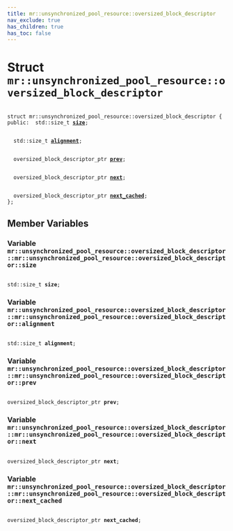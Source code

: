 ```yaml
---
title: mr::unsynchronized_pool_resource::oversized_block_descriptor
nav_exclude: true
has_children: true
has_toc: false
---
```


# Struct `mr::unsynchronized_pool_resource::oversized_block_descriptor`

<code class="doxybook">
<span>struct mr::unsynchronized&#95;pool&#95;resource::oversized&#95;block&#95;descriptor {</span>
<span>public:</span><span>&nbsp;&nbsp;std::size_t <b><a href="/api/classes/structmr_1_1unsynchronized__pool__resource_1_1oversized__block__descriptor.html#variable-size">size</a></b>;</span>
<br>
<span>&nbsp;&nbsp;std::size_t <b><a href="/api/classes/structmr_1_1unsynchronized__pool__resource_1_1oversized__block__descriptor.html#variable-alignment">alignment</a></b>;</span>
<br>
<span>&nbsp;&nbsp;oversized_block_descriptor_ptr <b><a href="/api/classes/structmr_1_1unsynchronized__pool__resource_1_1oversized__block__descriptor.html#variable-prev">prev</a></b>;</span>
<br>
<span>&nbsp;&nbsp;oversized_block_descriptor_ptr <b><a href="/api/classes/structmr_1_1unsynchronized__pool__resource_1_1oversized__block__descriptor.html#variable-next">next</a></b>;</span>
<br>
<span>&nbsp;&nbsp;oversized_block_descriptor_ptr <b><a href="/api/classes/structmr_1_1unsynchronized__pool__resource_1_1oversized__block__descriptor.html#variable-next_cached">next&#95;cached</a></b>;</span>
<span>};</span>
</code>

## Member Variables

<h3 id="variable-size">
Variable <code>mr::unsynchronized&#95;pool&#95;resource::oversized&#95;block&#95;descriptor::mr::unsynchronized&#95;pool&#95;resource::oversized&#95;block&#95;descriptor::size</code>
</h3>

<code class="doxybook">
<span>std::size_t <b>size</b>;</span></code>
<h3 id="variable-alignment">
Variable <code>mr::unsynchronized&#95;pool&#95;resource::oversized&#95;block&#95;descriptor::mr::unsynchronized&#95;pool&#95;resource::oversized&#95;block&#95;descriptor::alignment</code>
</h3>

<code class="doxybook">
<span>std::size_t <b>alignment</b>;</span></code>
<h3 id="variable-prev">
Variable <code>mr::unsynchronized&#95;pool&#95;resource::oversized&#95;block&#95;descriptor::mr::unsynchronized&#95;pool&#95;resource::oversized&#95;block&#95;descriptor::prev</code>
</h3>

<code class="doxybook">
<span>oversized_block_descriptor_ptr <b>prev</b>;</span></code>
<h3 id="variable-next">
Variable <code>mr::unsynchronized&#95;pool&#95;resource::oversized&#95;block&#95;descriptor::mr::unsynchronized&#95;pool&#95;resource::oversized&#95;block&#95;descriptor::next</code>
</h3>

<code class="doxybook">
<span>oversized_block_descriptor_ptr <b>next</b>;</span></code>
<h3 id="variable-next_cached">
Variable <code>mr::unsynchronized&#95;pool&#95;resource::oversized&#95;block&#95;descriptor::mr::unsynchronized&#95;pool&#95;resource::oversized&#95;block&#95;descriptor::next&#95;cached</code>
</h3>

<code class="doxybook">
<span>oversized_block_descriptor_ptr <b>next_cached</b>;</span></code>

